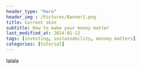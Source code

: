 ```yaml
---
header_type: "hero"
header_img : /Pictures/Banner1.png
title: Current skin
subtitle: How to make your money matter
last_modified_at: 2024-01-12
tags: [investing, sustainability, monney matters]
categories: [tutorial]
---
```


lalala
